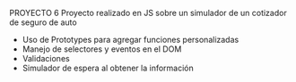 PROYECTO 6 
Proyecto realizado en JS sobre un simulador de un cotizador de seguro de auto 
- Uso de Prototypes para agregar funciones personalizadas
- Manejo de selectores y eventos en el DOM
- Validaciones
- Simulador de espera al obtener la información